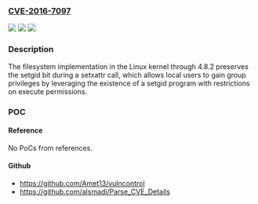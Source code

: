 ### [CVE-2016-7097](https://cve.mitre.org/cgi-bin/cvename.cgi?name=CVE-2016-7097)
![](https://img.shields.io/static/v1?label=Product&message=n%2Fa&color=blue)
![](https://img.shields.io/static/v1?label=Version&message=n%2Fa&color=blue)
![](https://img.shields.io/static/v1?label=Vulnerability&message=n%2Fa&color=brighgreen)

### Description

The filesystem implementation in the Linux kernel through 4.8.2 preserves the setgid bit during a setxattr call, which allows local users to gain group privileges by leveraging the existence of a setgid program with restrictions on execute permissions.

### POC

#### Reference
No PoCs from references.

#### Github
- https://github.com/Amet13/vulncontrol
- https://github.com/alsmadi/Parse_CVE_Details

